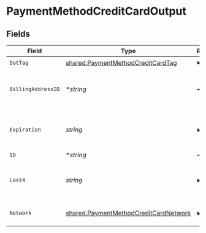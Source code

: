 # PaymentMethodCreditCardOutput


## Fields

| Field                                                                                          | Type                                                                                           | Required                                                                                       | Description                                                                                    | Example                                                                                        |
| ---------------------------------------------------------------------------------------------- | ---------------------------------------------------------------------------------------------- | ---------------------------------------------------------------------------------------------- | ---------------------------------------------------------------------------------------------- | ---------------------------------------------------------------------------------------------- |
| `DotTag`                                                                                       | [shared.PaymentMethodCreditCardTag](../../models/shared/paymentmethodcreditcardtag.md)         | :heavy_check_mark:                                                                             | N/A                                                                                            | credit_card                                                                                    |
| `BillingAddressID`                                                                             | **string*                                                                                      | :heavy_minus_sign:                                                                             | The ID of credit card's billing address.                                                       | D4g3h5tBuVYK9                                                                                  |
| `Expiration`                                                                                   | *string*                                                                                       | :heavy_check_mark:                                                                             | The expiration date, in YYYY-MM format.                                                        | 2029-03                                                                                        |
| `ID`                                                                                           | **string*                                                                                      | :heavy_minus_sign:                                                                             | N/A                                                                                            | X5h6j8uLpVGK                                                                                   |
| `Last4`                                                                                        | *string*                                                                                       | :heavy_check_mark:                                                                             | The account number's last four digits.                                                         | 1004                                                                                           |
| `Network`                                                                                      | [shared.PaymentMethodCreditCardNetwork](../../models/shared/paymentmethodcreditcardnetwork.md) | :heavy_check_mark:                                                                             | The credit card's network.                                                                     | visa                                                                                           |